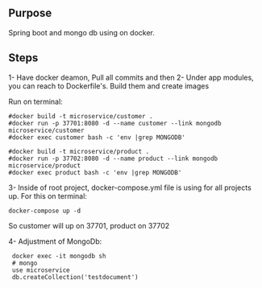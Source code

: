 ## Purpose

Spring boot and mongo db using on docker. 

## Steps 
1- Have docker deamon, Pull all commits and then 
2- Under app modules, you can reach to Dockerfile's. Build them and create images

Run on terminal:

    #docker build -t microservice/customer .
    #docker run -p 37701:8080 -d --name customer --link mongodb microservice/customer
    #docker exec customer bash -c 'env |grep MONGODB'

    #docker build -t microservice/product .
    #docker run -p 37702:8080 -d --name product --link mongodb microservice/product
    #docker exec product bash -c 'env |grep MONGODB'

3- Inside of root project, docker-compose.yml file is using for all projects up. For this on terminal:

    docker-compose up -d 

So customer will up on 37701, product on 37702

4- Adjustment of MongoDb:

     docker exec -it mongodb sh
     # mongo
     use microservice
     db.createCollection('testdocument')
     
     


